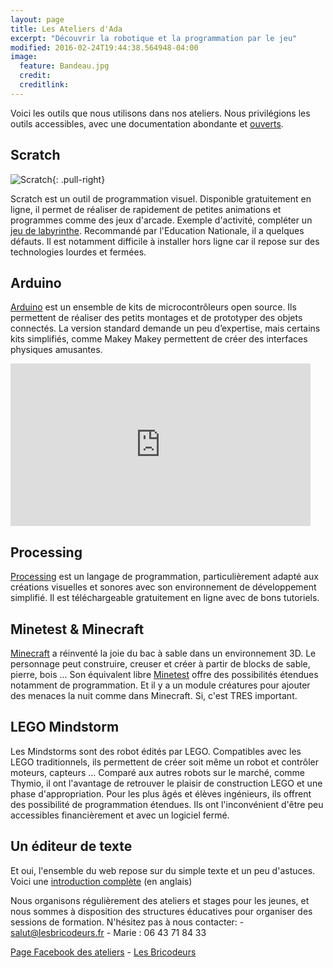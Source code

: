 ```yaml
---
layout: page
title: Les Ateliers d'Ada
excerpt: "Découvrir la robotique et la programmation par le jeu"
modified: 2016-02-24T19:44:38.564948-04:00
image:
  feature: Bandeau.jpg
  credit:
  creditlink:
---
```

Voici les outils que nous utilisons dans nos ateliers. Nous privilégions les outils accessibles, avec une documentation abondante et [ouverts](/articles/LicencesOuvertes/).

## Scratch
![Scratch]({{site.url}}/images/scratch.jpg){: .pull-right}

Scratch est un outil de programmation visuel. Disponible gratuitement en ligne, il permet de réaliser de rapidement de petites animations et programmes comme des jeux d'arcade. Exemple d'activité, compléter un [jeu de labyrinthe](https://scratch.mit.edu/projects/130599499/). Recommandé par l'Education Nationale, il a quelques défauts. Il est notamment difficile à installer hors ligne car il repose sur des technologies lourdes et fermées.

## Arduino

[Arduino](https://fr.wikipedia.org/wiki/Arduino) est un ensemble de kits de microcontrôleurs open source. Ils permettent de réaliser des petits montages et de prototyper des objets connectés. La version standard demande un peu d’expertise, mais certains kits simplifiés, comme Makey Makey permettent de créer des interfaces physiques amusantes.
<iframe width="480" height="260" src="http://www.youtube.com/embed/HDc2LXOAoGk" frameborder="0" class="center"> </iframe>

## Processing

[Processing](https://processing.org/) est un langage de programmation, particulièrement adapté aux créations visuelles et sonores avec son environnement de développement simplifié. Il est téléchargeable gratuitement en ligne avec de bons tutoriels.

## Minetest & Minecraft

[Minecraft](https://minecraft.net/fr/) a réinventé la joie du bac à sable dans un environnement 3D. Le personnage peut construire, creuser et créer à partir de blocks de sable, pierre, bois ... Son équivalent libre [Minetest](http://www.minetest.net/) offre des possibilités étendues notamment de programmation. Et il y a un module créatures pour ajouter des menaces la nuit comme dans Minecraft. Si, c'est TRES important.

## LEGO Mindstorm

Les Mindstorms sont des robot édités par LEGO. Compatibles avec les LEGO traditionnels, ils permettent de créer soit même un robot et contrôler moteurs, capteurs ... Comparé aux autres robots sur le marché, comme Thymio, il ont l'avantage de retrouver le plaisir de construction LEGO et une phase d'appropriation. Pour les plus âgés et élèves ingénieurs, ils offrent des possibilité de programmation étendues. Ils ont l'inconvénient d'être peu accessibles financièrement et avec un logiciel fermé.

## Un éditeur de texte

Et oui, l'ensemble du web repose sur du simple texte et un peu d'astuces. Voici une [introduction complète](https://liris.cnrs.fr/amelie.cordier/wiki/blendteens/documents/build/html/index.html) (en anglais)




Nous organisons régulièrement des ateliers et stages pour les jeunes, et nous sommes à disposition des structures éducatives pour organiser des sessions de formation. N'hésitez pas à nous contacter: - [salut@lesbricodeurs.fr](mailto:salut@lesbricodeurs.fr) - Marie : 06 43 71 84 33 

[Page Facebook des ateliers](https://www.facebook.com/Les-Ateliers-dAda-1010068332420661/) - [Les Bricodeurs](https://www.facebook.com/lesbricodeurs/)